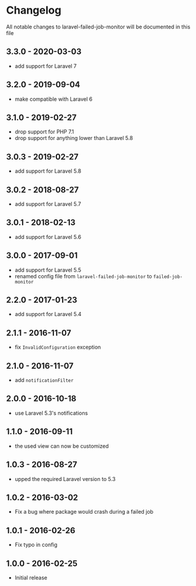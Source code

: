 # Changelog

All notable changes to laravel-failed-job-monitor will be documented in this file

## 3.3.0 - 2020-03-03

- add support for Laravel 7

## 3.2.0 - 2019-09-04

- make compatible with Laravel 6

## 3.1.0 - 2019-02-27

- drop support for PHP 7.1
- drop support for anything lower than Laravel 5.8

## 3.0.3 - 2019-02-27

- add support for Laravel 5.8

## 3.0.2 - 2018-08-27

- add support for Laravel 5.7

## 3.0.1 - 2018-02-13

- add support for Laravel 5.6

## 3.0.0 - 2017-09-01

- add support for Laravel 5.5
- renamed config file from `laravel-failed-job-monitor` to `failed-job-monitor`

## 2.2.0 - 2017-01-23

- add support for Laravel 5.4

## 2.1.1 - 2016-11-07

- fix `InvalidConfiguration` exception

## 2.1.0 - 2016-11-07

- add `notificationFilter`

## 2.0.0 - 2016-10-18

- use Laravel 5.3's notifications

## 1.1.0 - 2016-09-11

- the used view can now be customized

## 1.0.3 - 2016-08-27

- upped the required Laravel version to 5.3

## 1.0.2 - 2016-03-02

- Fix a bug where package would crash during a failed job 

## 1.0.1 - 2016-02-26

- Fix typo in config

## 1.0.0 - 2016-02-25

- Initial release
